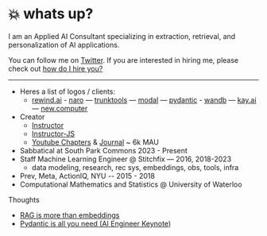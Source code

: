 # 💥 whats up?

I am an Applied AI Consultant specializing in extraction, retrieval, and personalization of AI applications. 

You can follow me on [Twitter](http://x.com/jxnlco). If you are interested in hiring me, please check out [how do I hire you?](https://www.notion.so/How-can-I-hire-you-ec2bb36a5ac048c2a8f6bd888faea6c2?pvs=21)

---

- Heres a list of logos / clients:
    - [rewind.ai](https://rewind.ai) - [naro](http://narohq.com) — [trunktools](https://trunktools.com/) — [modal](http://modal.com) — [pydantic](http://pydantic.dev) - [wandb](https://wandb.ai/) — [kay.ai](http://Kay.ai) — [new.computer](http://new.computer)
- Creator
    - [Instructor](https://jxnl.github.io/instructor/)
    - [Instructor-JS](https://jxnl.github.io/instructor-js/)
    - [Youtube Chapters](https://youtubechapters.app) & [Journal](http://usejournal.xyz) ~ 6k MAU
- Sabbatical at South Park Commons 2023 - Present
- Staff Machine Learning Engineer @ Stitchfix — 2016, 2018-2023
    - data modeling, research, rec sys, embeddings, obs, tools, infra
- Prev, Meta, ActionIQ, NYU -- 2015 - 2018
- Computational Mathematics and Statistics @ University of Waterloo

Thoughts 

- [RAG is more than embeddings](https://jxnl.github.io/instructor/blog/2023/09/17/rag-is-more-than-just-embedding-search/)
- [Pydantic is all you need (AI Engineer Keynote](https://www.youtube.com/watch?v=yj-wSRJwrrc&t=23))
